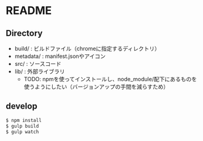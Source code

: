 # README

## Directory

- build/ : ビルドファイル（chromeに指定するディレクトリ）
- metadata/ : manifest.jsonやアイコン
- src/ : ソースコード
- lib/ : 外部ライブラリ
  - TODO: npmを使ってインストールし、node_module/配下にあるものを使うようにしたい（バージョンアップの手間を減らすため）

## develop

```sh
$ npm install
$ gulp build
$ gulp watch
```
